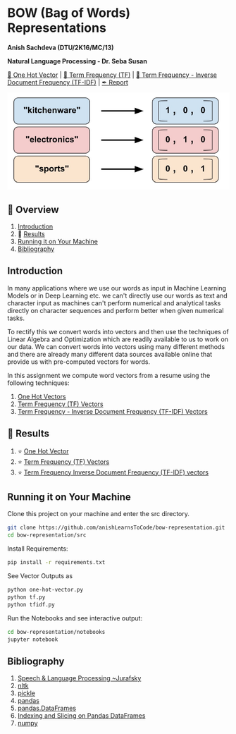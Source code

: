 # BOW (Bag of Words) Representations
__Anish Sachdeva (DTU/2K16/MC/13)__

__Natural Language Processing - Dr. Seba Susan__

[📕 One Hot Vector](notebooks/one-hot-vector.ipynb) | 
[📕 Term Frequency (TF)](notebooks/term-frequency.ipynb) | 
[📕 Term Frequency - Inverse Document Frequency (TF-IDF)](notebooks/term-frequency-inverse-document-frequency.ipynb) | 
[✒ Report](assets/report.pdf)

![project-image](assets/booster.jpg)

## 📖 Overview
1. [Introduction](#introduction)
1. 🚩 [Results](#results)
1. [Running it on Your Machine](#running-it-on-your-machine)
1. [Bibliography](#bibliography)

## Introduction
In many applications where we use our words as input in Machine Learning Models or in Deep
Learning etc. we can't directly use our words as text and character input as machines can't 
perform numerical and analytical tasks directly on character sequences and perform better when 
given numerical tasks.

To rectify this we convert words into vectors and then use the techniques of Linear Algebra and
Optimization which are readily available to us to work on our data. We can convert words into 
vectors using many different methods and there are already many different data sources available
online that provide us with pre-computed vectors for words.

In this assignment we compute word vectors from a resume using the following techniques:
1. [One Hot Vectors](notebooks/one-hot-vector.ipynb) 
1. [Term Frequency (TF) Vectors](notebooks/term-frequency.ipynb) 
1. [Term Frequency - Inverse Document Frequency (TF-IDF) Vectors](notebooks/term-frequency-inverse-document-frequency.ipynb) 

## 🚩 Results
1. ⭐ [One Hot Vector](assets/one-hot-vector.txt)
1. ⭐ [Term Frequency (TF) Vectors](assets/tf.txt)
1. ⭐ [Term Frequency Inverse Document Frequency (TF-IDF) vectors](assets/tfidf.txt)

## Running it on Your Machine
Clone this project on your machine and enter the src directory.
```bash
git clone https://github.com/anishLearnsToCode/bow-representation.git
cd bow-representation/src
```

Install Requirements:
```bash
pip install -r requirements.txt
```

See Vector Outputs as 
```bash
python one-hot-vector.py
python tf.py
python tfidf.py
```

Run the Notebooks and see interactive output:
```bash
cd bow-representation/notebooks
jupyter notebook
```

## Bibliography
1. [Speech & Language Processing ~Jurafsky](https://web.stanford.edu/~jurafsky/slp3/)
1. [nltk](https://www.nltk.org/)
1. [pickle](https://docs.python.org/3/library/pickle.html)
1. [pandas](https://pandas.pydata.org/)
1. [pandas.DataFrames](https://pandas.pydata.org/pandas-docs/stable/reference/api/pandas.DataFrame.html)
1. [Indexing and Slicing on Pandas DataFrames](https://datacarpentry.org/python-ecology-lesson/03-index-slice-subset/index.html)
1. [numpy](https://numpy.org/)
